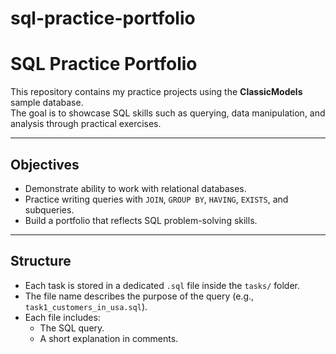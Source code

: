 # sql-practice-portfolio
# SQL Practice Portfolio

This repository contains my practice projects using the **ClassicModels** sample database.  
The goal is to showcase SQL skills such as querying, data manipulation, and analysis through practical exercises.

---

## Objectives
- Demonstrate ability to work with relational databases.
- Practice writing queries with `JOIN`, `GROUP BY`, `HAVING`, `EXISTS`, and subqueries.
- Build a portfolio that reflects SQL problem-solving skills.

---

## Structure
- Each task is stored in a dedicated `.sql` file inside the `tasks/` folder.
- The file name describes the purpose of the query (e.g., `task1_customers_in_usa.sql`).
- Each file includes:
  - The SQL query.
  - A short explanation in comments.

